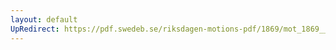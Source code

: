 ```yaml
---
layout: default
UpRedirect: https://pdf.swedeb.se/riksdagen-motions-pdf/1869/mot_1869__ak__00112.pdf
---
```

